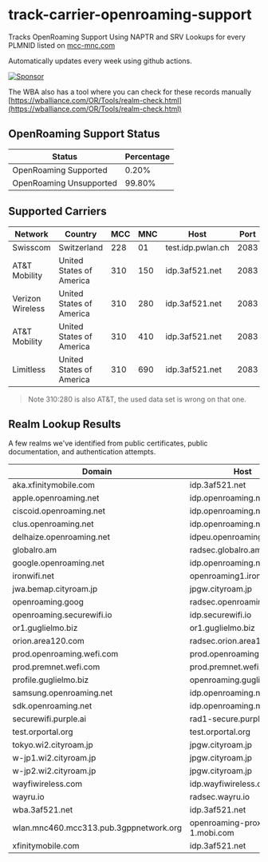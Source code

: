 # track-carrier-openroaming-support

Tracks OpenRoaming Support Using NAPTR and SRV Lookups for every PLMNID listed on [mcc-mnc.com](https://www.mcc-mnc.com/)

Automatically updates every week using github actions.

[![Sponsor](https://img.shields.io/badge/Sponsor-Click%20Here-ff69b4)](https://github.com/sponsors/simeononsecurity)

The WBA also has a tool where you can check for these records manually [https://wballiance.com/OR/Tools/realm-check.html](https://wballiance.com/OR/Tools/realm-check.html)

<!-- Tables Start -->
## OpenRoaming Support Status

| Status                  | Percentage   |
|-------------------------|--------------|
| OpenRoaming Supported   | 0.20%        |
| OpenRoaming Unsupported | 99.80%       |

## Supported Carriers

| Network          | Country                  |   MCC |   MNC | Host              |   Port |
|------------------|--------------------------|-------|-------|-------------------|--------|
| Swisscom         | Switzerland              |   228 |    01 | test.idp.pwlan.ch |   2083 |
| AT&T Mobility    | United States of America |   310 |   150 | idp.3af521.net    |   2083 |
| Verizon Wireless | United States of America |   310 |   280 | idp.3af521.net    |   2083 |
| AT&T Mobility    | United States of America |   310 |   410 | idp.3af521.net    |   2083 |
| Limitless        | United States of America |   310 |   690 | idp.3af521.net    |   2083 |

> Note 310:280 is also AT&T, the used data set is wrong on that one.

## Realm Lookup Results

A few realms we've identified from public certificates, public documentation, and authentication attempts.

| Domain                                 | Host                         |   Port |
|----------------------------------------|------------------------------|--------|
| aka.xfinitymobile.com                  | idp.3af521.net               |   2083 |
| apple.openroaming.net                  | idp.openroaming.net          |   2083 |
| ciscoid.openroaming.net                | idp.openroaming.net          |   2083 |
| clus.openroaming.net                   | idp.openroaming.net          |   2083 |
| delhaize.openroaming.net               | idpeu.openroaming.net        |   2083 |
| globalro.am                            | radsec.globalro.am           |   2083 |
| google.openroaming.net                 | idp.openroaming.net          |   2083 |
| ironwifi.net                           | openroaming1.ironwifi.net    |   2083 |
| jwa.bemap.cityroam.jp                  | jpgw.cityroam.jp             |   2083 |
| openroaming.goog                       | radsec.openroaming.goog      |   2083 |
| openroaming.securewifi.io              | idp.securewifi.io            |  20830 |
| or1.guglielmo.biz                      | or1.guglielmo.biz            |   2083 |
| orion.area120.com                      | radsec.orion.area120.com     |   2083 |
| prod.openroaming.wefi.com              | prod.openroaming.wefi.com    |   2083 |
| prod.premnet.wefi.com                  | prod.premnet.wefi.com        |   2083 |
| profile.guglielmo.biz                  | openroaming.guglielmo.biz    |   2083 |
| samsung.openroaming.net                | idp.openroaming.net          |   2083 |
| sdk.openroaming.net                    | idp.openroaming.net          |   2083 |
| securewifi.purple.ai                   | rad1-secure.purple.ai        |   2084 |
| test.orportal.org                      | test.orportal.org            |   2083 |
| tokyo.wi2.cityroam.jp                  | jpgw.cityroam.jp             |   2083 |
| w-jp1.wi2.cityroam.jp                  | jpgw.cityroam.jp             |   2083 |
| w-jp2.wi2.cityroam.jp                  | jpgw.cityroam.jp             |   2083 |
| wayfiwireless.com                      | idp.wayfiwireless.com        |   2083 |
| wayru.io                               | radsec.wayru.io              |   2083 |
| wba.3af521.net                         | idp.3af521.net               |   2083 |
| wlan.mnc460.mcc313.pub.3gppnetwork.org | openroaming-proxy-1.mobi.com |   2083 |
| xfinitymobile.com                      | idp.3af521.net               |   2083 |
<!-- Tables End -->
